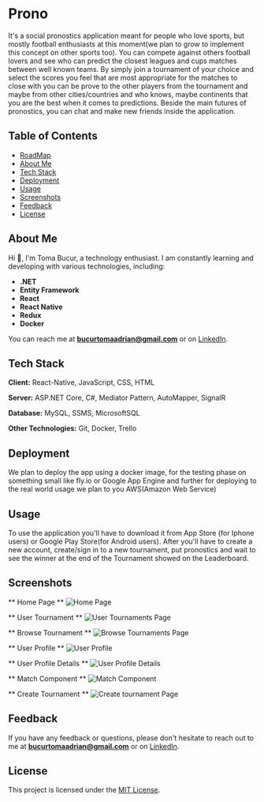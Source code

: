 # Prono

It's a social pronostics application meant for people who love sports, but mostly football enthusiasts at this moment(we plan to grow to implement this concept on other sports too). You can compete against others football lovers and see who can predict the closest leagues and cups matches between well known teams. By simply join a tournament of your choice and select the scores you feel that are most appropriate for the matches to close with you can be prove to the other players from the tournament and maybe from other cities/countries and who knows, maybe continents that you are the best when it comes to predictions. Beside the main futures of pronostics, you can chat and make new friends inside the application.



## Table of Contents
- [RoadMap](#roadmap)
- [About Me](#about-me)
- [Tech Stack](#tech-stack)
- [Deployment](#deployment)
- [Usage](#usage)
- [Screenshots](#screenshots)
- [Feedback](#feedback)
- [License](#license)



## About Me

Hi 👋, I'm Toma Bucur, a technology enthusiast. I am constantly learning and developing with various technologies, including:

- **.NET**
- **Entity Framework**
- **React**
- **React Native**
- **Redux**
- **Docker**

You can reach me at **bucurtomaadrian@gmail.com** or on [LinkedIn](https://www.linkedin.com/in/toma-bucur/).

## Tech Stack

**Client:** React-Native, JavaScript, CSS, HTML

**Server:** ASP.NET Core, C#, Mediator Pattern, AutoMapper, SignalR

**Database:** MySQL, SSMS, MicrosoftSQL

**Other Technologies:** Git, Docker, Trello

## Deployment

We plan to deploy the app using a docker image, for the testing phase on something small like fly.io or Google App Engine and further for deploying to the real world usage we plan to you AWS(Amazon Web Service)

## Usage

To use the application you'll have to download it from App Store (for Iphone users) or Google Play Store(for Android users). After you'll have to create a new account, create/sign in to a new tournament, put pronostics and wait to see the winner at the end of the Tournament showed on the Leaderboard.

## Screenshots

** Home Page **
![Home Page](https://user-images.githubusercontent.com/102102780/226742832-2c828264-137a-4594-9188-710d2a23337e.jpg)

** User Tournament **
![User Tournaments Page](https://user-images.githubusercontent.com/102102780/226742911-b75142b1-ce51-4174-91c7-ff1db3dd9178.jpg)

** Browse Tournament **
![Browse Tournaments Page](https://user-images.githubusercontent.com/102102780/226742968-9ded4341-29cf-413a-bb83-b79f6e5b70b7.jpg)

** User Profile **
![User Profile](https://user-images.githubusercontent.com/102102780/226743078-38f8745e-65c8-4a0c-a818-b0da6896b035.jpg)

** User Profile Details **
![User Profile Details](https://user-images.githubusercontent.com/102102780/226743126-b14a2111-d3e2-4565-b4ff-1dbb51cdeb38.jpg)

** Match Component **
![Match Component](https://user-images.githubusercontent.com/102102780/226743200-49460ff7-ea91-4edc-b8ab-2c5350a9f15c.jpg)

** Create Tournament **
![Create tournament Page](https://user-images.githubusercontent.com/102102780/226743256-fb6191a3-072e-4aee-b9d3-ae8ad749f056.jpg)


## Feedback

If you have any feedback or questions, please don't hesitate to reach out to me at **bucurtomaadrian@gmail.com** or on [LinkedIn](https://www.linkedin.com/in/toma-bucur/).

## License

This project is licensed under the [MIT License](https://choosealicense.com/licenses/mit/).
